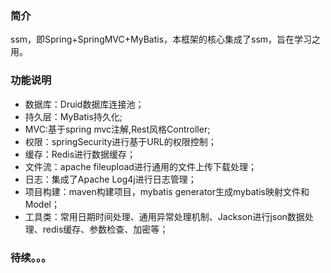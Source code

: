 ### 简介
ssm，即Spring+SpringMVC+MyBatis，本框架的核心集成了ssm，旨在学习之用。

### 功能说明
- 数据库：Druid数据库连接池；
- 持久层：MyBatis持久化;
- MVC:基于spring mvc注解,Rest风格Controller;
- 权限：springSecurity进行基于URL的权限控制；
- 缓存：Redis进行数据缓存；
- 文件流：apache fileupload进行通用的文件上传下载处理；
- 日志：集成了Apache Log4j进行日志管理；
- 项目构建：maven构建项目，mybatis generator生成mybatis映射文件和Model；
- 工具类：常用日期时间处理、通用异常处理机制、Jackson进行json数据处理、redis缓存、参数检查、加密等；

### 待续。。。